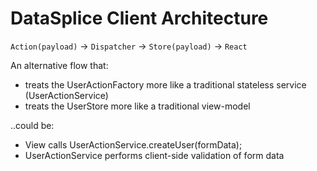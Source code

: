 # DataSplice Client Architecture

`Action(payload)` -> `Dispatcher` -> `Store(payload)` -> `React`


An alternative flow that:

- treats the UserActionFactory more like a traditional stateless service (UserActionService)
- treats the UserStore more like a traditional view-model

..could be:

- View calls UserActionService.createUser(formData);
- UserActionService performs client-side validation of form data
